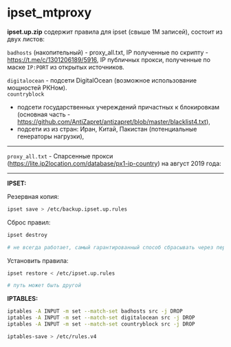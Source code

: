 # ipset_mtproxy

**ipset.up.zip** содержит правила для ipset (свыше 1М записей), состоит из двух листов:

<code>badhosts</code> (накопительный) - proxy_all.txt, IP полученные по скрипту - https://t.me/c/1301206189/5916, IP публичных прокси, полученные по маске <code>IP:PORT</code> из открытых источников.<br>

<code>digitalocean</code> - подсети DigitalOcean (возможное использование мощностей РКНом). <br/>
<code>countryblock</code> 
- подсети государственных учереждений причастных к блокировкам (основная часть - https://github.com/AntiZapret/antizapret/blob/master/blacklist4.txt), <br/>
- подсети из из стран: Иран, Китай, Пакистан (потенциальные генераторы нагрузки), 
<hr>

<code>proxy_all.txt</code> - Спарсенные прокси (https://lite.ip2location.com/database/px1-ip-country) на август 2019 года:
<hr>

**IPSET:**

Резервная копия:
```bash
ipset save > /etc/backup.ipset.up.rules
```

Сброс правил:
```bash
ipset destroy

# не всегда работает, самый гарантированный способ сбрасывать через перезагрузку
```

Установить правила:
```bash
ipset restore < /etc/ipset.up.rules

# путь может быть другой
```

**IPTABLES:**
```bash
iptables -A INPUT -m set --match-set badhosts src -j DROP
iptables -A INPUT -m set --match-set digitalocean src -j DROP
iptables -A INPUT -m set --match-set countryblock src -j DROP

iptables-save > /etc/rules.v4
```
